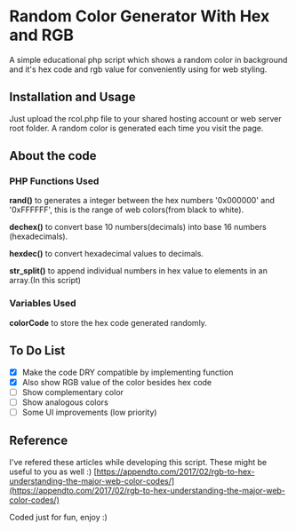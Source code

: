# Random Color Generator With Hex and RGB
A simple educational php script which shows a random color in background and it's hex code and rgb value for conveniently using for web styling.
## Installation and Usage
Just upload the rcol.php file to your shared hosting account or web server root folder. A random color is generated each time you visit the page.
## About the code
### PHP Functions Used
**rand()** to generates a integer between the hex numbers '0x000000' and '0xFFFFFF', this is the range of web colors(from black to white).

**dechex()** to convert base 10 numbers(decimals) into base 16 numbers (hexadecimals).

**hexdec()** to convert hexadecimal values to decimals.

**str_split()** to append individual numbers in hex value to elements in an array.(In this script)
### Variables Used
**colorCode** to store the hex code generated randomly.
## To Do List
- [x] Make the code DRY compatible by implementing function
- [x] Also show RGB value of the color besides hex code
- [ ] Show complementary color
- [ ] Show analogous colors
- [ ] Some UI improvements (low priority)
## Reference
I've refered these articles while developing this script. These might be useful to you as well :)
[https://appendto.com/2017/02/rgb-to-hex-understanding-the-major-web-color-codes/](https://appendto.com/2017/02/rgb-to-hex-understanding-the-major-web-color-codes/) 

Coded just for fun, enjoy :)
